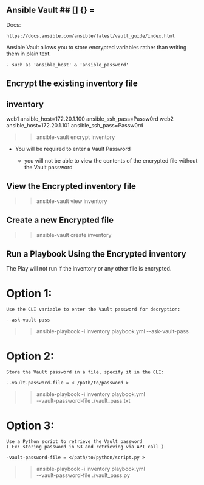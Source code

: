 
##  Ansible Vault  ##     [] {} =


Docs:

    https://docs.ansible.com/ansible/latest/vault_guide/index.html


Ansible Vault allows you to store encrypted variables 
rather than writing them in plain text.

    - such as 'ansible_host' & 'ansible_password'


##  Encrypt the existing inventory file  ##

inventory
---------
web1 ansible_host=172.20.1.100 ansible_ssh_pass=Passw0rd
web2 ansible_host=172.20.1.101 ansible_ssh_pass=Passw0rd

>> ansible-vault encrypt inventory 

* You will be required to enter a Vault Password

    - you will not be able to view the contents of the encrypted
      file without the Vault password


##  View the Encrypted inventory file  ##

>> ansible-vault view inventory 


##  Create a new Encrypted file  ##

>> ansible-vault create inventory 


##  Run a Playbook Using the Encrypted inventory  ##

The Play will not run if the inventory or any other file is encrypted.

# Option 1:
    
    Use the CLI variable to enter the Vault password for decryption:

    --ask-vault-pass


>> ansible-playbook -i inventory playbook.yml --ask-vault-pass


# Option 2:

    Store the Vault password in a file, specify it in the CLI:

    --vault-password-file = < /path/to/password >


>> ansible-playbook -i inventory playbook.yml \
   --vault-password-file ./vault_pass.txt


# Option 3:

    Use a Python script to retrieve the Vault password 
    ( Ex: storing password in S3 and retrieving via API call )

    -vault-password-file = </path/to/python/script.py >


>> ansible-playbook -i inventory playbook.yml \
   --vault-password-file ./vault_pass.py
